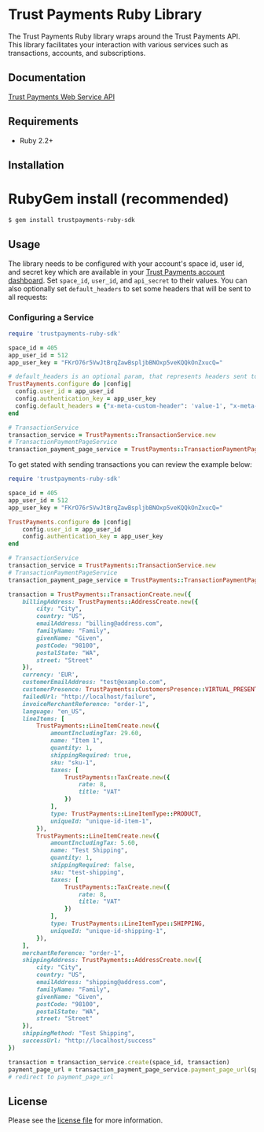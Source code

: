 # Trust Payments Ruby Library

The Trust Payments Ruby library wraps around the Trust Payments API. This library facilitates your interaction with various services such as transactions, accounts, and subscriptions.

## Documentation

[Trust Payments Web Service API](https://ep.trustpayments.com/doc/api/web-service)

## Requirements

- Ruby 2.2+

## Installation

# RubyGem install (recommended)

```sh
$ gem install trustpayments-ruby-sdk
```

## Usage
The library needs to be configured with your account's space id, user id, and secret key which are available in your [Trust Payments
account dashboard](https://ep.trustpayments.com/account/select). Set `space_id`, `user_id`, and `api_secret` to their values. You can also optionally set `default_headers` to set some headers that will be sent to all requests:

### Configuring a Service

```ruby
require 'trustpayments-ruby-sdk'

space_id = 405
app_user_id = 512
app_user_key = "FKrO76r5VwJtBrqZawBspljbBNOxp5veKQQkOnZxucQ="

# default_headers is an optional param, that represents headers sent to all requests
TrustPayments.configure do |config|
  config.user_id = app_user_id
  config.authentication_key = app_user_key
  config.default_headers = {"x-meta-custom-header": 'value-1', "x-meta-custom-header-2": 'value-2'}
end

# TransactionService
transaction_service = TrustPayments::TransactionService.new
# TransactionPaymentPageService
transaction_payment_page_service = TrustPayments::TransactionPaymentPageService.new
```

To get stated with sending transactions you can review the example below:

```ruby
require 'trustpayments-ruby-sdk'

space_id = 405
app_user_id = 512
app_user_key = "FKrO76r5VwJtBrqZawBspljbBNOxp5veKQQkOnZxucQ="

TrustPayments.configure do |config|
    config.user_id = app_user_id
    config.authentication_key = app_user_key
end

# TransactionService
transaction_service = TrustPayments::TransactionService.new
# TransactionPaymentPageService
transaction_payment_page_service = TrustPayments::TransactionPaymentPageService.new

transaction = TrustPayments::TransactionCreate.new({
    billingAddress: TrustPayments::AddressCreate.new({
        city: "City",
        country: "US",
        emailAddress: "billing@address.com",
        familyName: "Family",
        givenName: "Given",
        postCode: "98100",
        postalState: "WA",
        street: "Street"
    }),
    currency: 'EUR',
    customerEmailAddress: "test@example.com",
    customerPresence: TrustPayments::CustomersPresence::VIRTUAL_PRESENT,
    failedUrl: "http://localhost/failure",
    invoiceMerchantReference: "order-1",
    language: "en_US",
    lineItems: [
        TrustPayments::LineItemCreate.new({
            amountIncludingTax: 29.60,
            name: "Item 1",
            quantity: 1,
            shippingRequired: true,
            sku: "sku-1",
            taxes: [
                TrustPayments::TaxCreate.new({
                    rate: 8,
                    title: "VAT"
                })
            ],
            type: TrustPayments::LineItemType::PRODUCT,
            uniqueId: "unique-id-item-1",
        }),
        TrustPayments::LineItemCreate.new({
            amountIncludingTax: 5.60,
            name: "Test Shipping",
            quantity: 1,
            shippingRequired: false,
            sku: "test-shipping",
            taxes: [
                TrustPayments::TaxCreate.new({
                    rate: 8,
                    title: "VAT"
                })
            ],
            type: TrustPayments::LineItemType::SHIPPING,
            uniqueId: "unique-id-shipping-1",
        }),
    ],
    merchantReference: "order-1",
    shippingAddress: TrustPayments::AddressCreate.new({
        city: "City",
        country: "US",
        emailAddress: "shipping@address.com",
        familyName: "Family",
        givenName: "Given",
        postCode: "98100",
        postalState: "WA",
        street: "Street"
    }),
    shippingMethod: "Test Shipping",
    successUrl: "http://localhost/success"
})

transaction = transaction_service.create(space_id, transaction)
payment_page_url = transaction_payment_page_service.payment_page_url(space_id, transaction.id)
# redirect to payment_page_url
```

## License

Please see the [license file](https://github.com/TrustPayments/ruby-sdk/blob/master/LICENSE) for more information.
